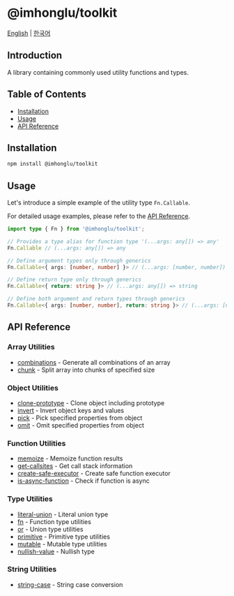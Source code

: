 # @imhonglu/toolkit

[English](./README.md) | [한국어](./README_KR.md)

## Introduction

A library containing commonly used utility functions and types.

## Table of Contents

- [Installation](#installation)
- [Usage](#usage)
- [API Reference](#api-reference)

## Installation

```bash
npm install @imhonglu/toolkit
```

## Usage

Let's introduce a simple example of the utility type `Fn.Callable`.

For detailed usage examples, please refer to the [API Reference](#api-reference).

```ts
import type { Fn } from '@imhonglu/toolkit';

// Provides a type alias for function type '(...args: any[]) => any'
Fn.Callable // (...args: any[]) => any

// Define argument types only through generics
Fn.Callable<{ args: [number, number] }> // (...args: [number, number]) => any

// Define return type only through generics
Fn.Callable<{ return: string }> // (...args: any[]) => string

// Define both argument and return types through generics
Fn.Callable<{ args: [number, number], return: string }> // (...args: [number, number]) => string
```

## API Reference

### Array Utilities
- [combinations](./docs/toolkit.combinations.md) - Generate all combinations of an array
- [chunk](./docs/toolkit.chunk.md) - Split array into chunks of specified size

### Object Utilities
- [clone-prototype](./docs/toolkit.cloneprototype.md) - Clone object including prototype
- [invert](./docs/toolkit.invert.md) - Invert object keys and values
- [pick](./docs/toolkit.pick.md) - Pick specified properties from object
- [omit](./docs/toolkit.omit.md) - Omit specified properties from object

### Function Utilities
- [memoize](./docs/toolkit.memoize.md) - Memoize function results
- [get-callsites](./docs/toolkit.getcallsites.md) - Get call stack information
- [create-safe-executor](./docs/toolkit.createsafeexecutor.md) - Create safe function executor
- [is-async-function](./docs/toolkit.isasyncfunction.md) - Check if function is async

### Type Utilities
- [literal-union](./docs/toolkit.literalunion.md) - Literal union type
- [fn](./docs/toolkit.fn.md) - Function type utilities
- [or](./docs/toolkit.or.md) - Union type utilities
- [primitive](./docs/toolkit.primitive.md) - Primitive type utilities
- [mutable](./docs/toolkit.mutable.md) - Mutable type utilities
- [nullish-value](./docs/toolkit.nullishvalue.md) - Nullish type

### String Utilities
- [string-case](./docs/toolkit.stringcase.md) - String case conversion

